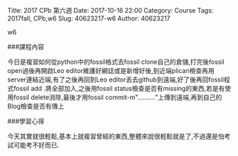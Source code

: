 Title: 2017 CPb 第六週
Date: 2017-10-16 22:00
Category: Course
Tags: 2017fall, CPb,w6
Slug: 40623217-w6
Author: 40623217

w6

<!-- PELICAN_END_SUMMARY -->

###課程內容

今日是複習如何從python中的fossil格式去fossil clone自己的倉儲,打完後fossil open過後再開啟Leo editor維護好網誌或是新增好後,到近端plican檢查再用server連結近端,有了之後再回到Leo editor丟去github到遠端,好了後再回fossil程式fossil add .將全部加入,之後用fossil status檢查是否有missing的東西,若是有使用fossil delete消除,最後才用fossil commit-m".........."上傳到遠端,再到自己的Blog檢查是否有傳上

###學習心得

今天其實就很輕鬆,基本上就複習曾經的東西,整體來說很輕鬆就是了,不過還是怕考試可能考不好而已.

